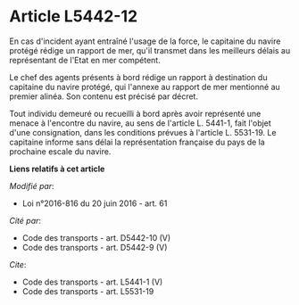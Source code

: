 # Article L5442-12

En cas d'incident ayant entraîné l'usage de la force, le capitaine du navire protégé rédige un rapport de mer, qu'il transmet
dans les meilleurs délais au représentant de l'Etat en mer compétent. 

Le chef des agents présents à bord rédige un rapport à destination du capitaine du navire protégé, qui l'annexe au rapport de
mer mentionné au premier alinéa. Son contenu est précisé par décret. 

Tout individu demeuré ou recueilli à bord après avoir représenté une menace à l'encontre du navire, au sens de l'article L.
5441-1, fait l'objet d'une consignation, dans les conditions prévues à l'article L. 5531-19. Le capitaine informe sans délai
la représentation française du pays de la prochaine escale du navire.

**Liens relatifs à cet article**

_Modifié par_:

  - Loi n°2016-816 du 20 juin 2016 - art. 61

_Cité par_:

  - Code des transports - art. D5442-10 (V)
  - Code des transports - art. D5442-9 (V)

_Cite_:

  - Code des transports - art. L5441-1 (V)
  - Code des transports - art. L5531-19
